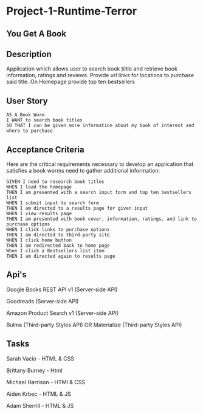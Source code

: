 # Project-1-Runtime-Terror

## You Get A Book

## Description

Application which allows user to search book tiltle and retrieve book information, ratings and reviews. Provide url links for locations to purchase said title.
On Homepage provide top ten bestsellers

## User Story

```
AS A Book Worm
I WANT to search book titles
SO THAT I can be given more information about my book of interest and where to purchase
```

## Acceptance Criteria

Here are the critical requirements necessary to develop an application that satisfies a book worms need to gather additional information:

```
GIVEN I need to research book titles 
WHEN I load the homepage
THEN I am presented with a search input form and top ten bestsellers list
WHEN I submit input to search form
THEN I am directed to a results page for given input
WHEN I view results page
THEN I am presented with book cover, information, ratings, and link to purchase options
WHEN I click links to purchase options
THEN I am directed to third-party site
WHEN I click home button
THEN I am redirected back to home page
When I click a Bestsellers list item
THEN I am directed again to results page
```

## Api's

Google Books REST API v1 (Server-side API)

Goodreads (Server-side API)

Amazon Product Search v1 (Server-side API)

Bulma (Third-party Styles API) OR Materialize (Third-party Styles API)

## Tasks

Sarah Vacio - HTML & CSS

Brittany Burney - Html

Michael Harrison - HTMl & CSS

Aiden Krbec - HTML & JS

Adam Sherrill - HTML & JS







